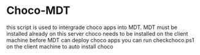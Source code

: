 # Choco-MDT
this script is used to intergrade choco apps into MDT.
MDT must be installed already on this server 
choco needs to be installed on the client machine before MDT can deploy choco apps
you can run checkchoco.ps1 on the client machine to auto install choco
